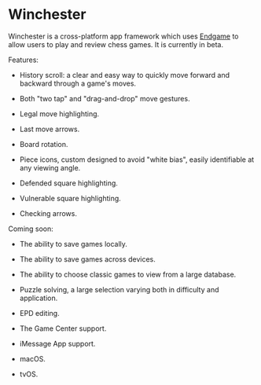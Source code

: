 # Winchester

Winchester is a cross-platform app framework which uses [Endgame](https://github.com/proxpero/Winchester/tree/master/Endgame) to allow users to play and review chess games. It is currently in beta.

Features:

* History scroll: a clear and easy way to quickly move forward and backward through a game's moves.

* Both "two tap" and "drag-and-drop" move gestures.

* Legal move highlighting.

* Last move arrows.

* Board rotation.

* Piece icons, custom designed to avoid "white bias", easily identifiable at any viewing angle.

* Defended square highlighting.

* Vulnerable square highlighting.

* Checking arrows.


Coming soon:

* The ability to save games locally.

* The ability to save games across devices.

* The ability to choose classic games to view from a large database.

* Puzzle solving, a large selection varying both in difficulty and application.

* EPD editing.

* The Game Center support.

* iMessage App support.

* macOS.

* tvOS.






